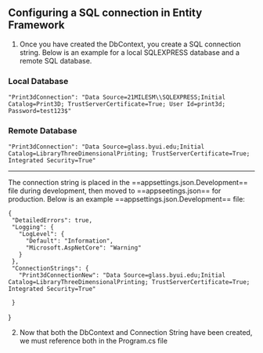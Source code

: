 ## Configuring a SQL connection in Entity Framework

 
1. Once you have created the DbContext, you create a SQL connection string. Below is an example for a local SQLEXPRESS database and a remote 
SQL database.

### Local Database
`
"Print3dConnection": "Data Source=21MILESM\\SQLEXPRESS;Initial Catalog=Print3D; TrustServerCertificate=True; User Id=print3d; Password=test123$"
`

### Remote Database
`
"Print3dConnection": "Data Source=glass.byui.edu;Initial Catalog=LibraryThreeDimensionalPrinting; TrustServerCertificate=True; Integrated Security=True"
`

---
 The connection string is placed in the ==appsettings.json.Development== file during development, 
 then moved to ==appseetings.json== for production. Below is an example ==appsettings.json.Development== file:

 ```
 {
  "DetailedErrors": true,
  "Logging": {
    "LogLevel": {
      "Default": "Information",
      "Microsoft.AspNetCore": "Warning"
    }
  },
  "ConnectionStrings": {
    "Print3dConnectionNew": "Data Source=glass.byui.edu;Initial Catalog=LibraryThreeDimensionalPrinting; TrustServerCertificate=True; Integrated Security=True"

  }
  ```
}

2. Now that both the DbContext and Connection String have been created, we must
reference both in the Program.cs file